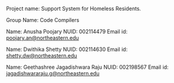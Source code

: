 Project name: Support System for Homeless Residents.

Group Name: Code Compilers

Name: Anusha Poojary  NUID: 002114479 Email id: poojary.an@northeastern.edu

Name: Dwithika Shetty NUID: 002114630 Email id: shetty.dw@northeastern.edu

Name: Geethashree Jagadishwara Raju NUID: 002198567 Email id: jagadishwararaju.g@northeastern.edu

